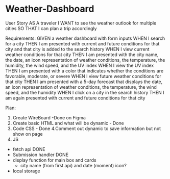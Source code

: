 # Weather-Dashboard

User Story
AS A traveler
I WANT to see the weather outlook for multiple cities
SO THAT I can plan a trip accordingly

Requirements:
GIVEN a weather dashboard with form inputs
WHEN I search for a city
THEN I am presented with current and future conditions for that city and that city is added to the search history
WHEN I view current weather conditions for that city
THEN I am presented with the city name, the date, an icon representation of weather conditions, the temperature, the humidity, the wind speed, and the UV index
WHEN I view the UV index
THEN I am presented with a color that indicates whether the conditions are favorable, moderate, or severe
WHEN I view future weather conditions for that city
THEN I am presented with a 5-day forecast that displays the date, an icon representation of weather conditions, the temperature, the wind speed, and the humidity
WHEN I click on a city in the search history
THEN I am again presented with current and future conditions for that city

Plan:

1. Create WireBoard -Done on Figma
2. Create basic HTML and what will be dynamic - Done
3. Code CSS - Done
   4.Comment out dynamic to save information but not show on page
4. JS
- fetch api DONE
- Submission handler DONE
- display function for main box and cards
  - city name (from first api) and date (moment) icon?
- local storage
